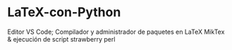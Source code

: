 # LaTeX-con-Python
Editor VS Code; Compilador y administrador de paquetes en LaTeX MikTex &amp; ejecución de script strawberry perl
